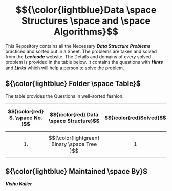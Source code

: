 # $${\color{lightblue}Data \space Structures \space and \space Algorithms}$$

This Repository contains all the Necessary ***Data Structure Problems*** practiced and sorted out in a Sheet. The problems are taken and solved from the ***Leetcode*** website. The Details and domains of every solved problem is provided in the table below. It contains the questions with ***Hints*** and ***Links*** which will help a person to solve the problem.

## ${\color{lightblue} Folder \space Table}$

The table provides the Questions in well-sorted fashion.

| $${\color{red} S. \space No. }$$ | $${\color{red} Data \space Structure}$$ | $${\color{red}Solved}$$ | $${\color{red}Link}$$ |
|-|-|-|-|
| $${1.}$$ | $${\color{lightgreen} Binary \space Tree }$$ | $${1}$$ | [Folder](https://github.com/VishuKalier2003/Data-Structures-and-Algorithms/tree/main/BinaryTree) |

## ${\color{lightblue} Maintained \space By}$
***Vishu Kalier***
